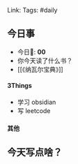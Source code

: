 Link: 
Tags: #daily

## 今日事
- 今日🍅: **00**
- 你今天读了什么书？
- [[《纳瓦尔宝典》]]
#### 3Things

- 学习 obsidian
- 写 leetcode 

#### 其他

## 今天写点啥？
